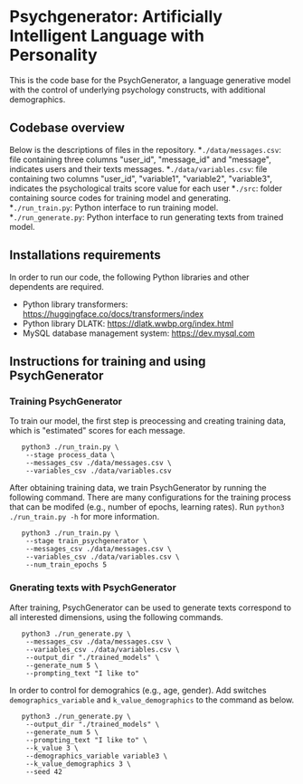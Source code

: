 # Psychgenerator: Artificially Intelligent Language with Personality

This is the code base for the PsychGenerator, a language generative model with the control of underlying psychology constructs, with additional demographics.

## Codebase overview
Below is the descriptions of files in the repository.
*`./data/messages.csv`: file containing three columns "user_id", "message_id" and "message", indicates users and their texts messages.
*`./data/variables.csv`: file containing two columns "user_id", "variable1", "variable2", "variable3", indicates the psychological traits score value for each user
*`./src`: folder containing source codes for training model and generating.
*`./run_train.py`: Python interface to run training model.
*`./run_generate.py`: Python interface to run generating texts from trained model.

## Installations requirements
In order to run our code, the following Python libraries and other dependents are required.
* Python library transformers: https://huggingface.co/docs/transformers/index
* Python library DLATK: https://dlatk.wwbp.org/index.html
* MySQL database management system: https://dev.mysql.com 

## Instructions for training and using PsychGenerator

### Training PsychGenerator
To train our model, the first step is preocessing and creating training data, which is "estimated" scores for each message.
```
   python3 ./run_train.py \
	--stage process_data \
	--messages_csv ./data/messages.csv \
	--variables_csv ./data/variables.csv
```
After obtaining training data, we train PsychGenerator by running the following command. There are many configurations for the training process that can be modifed (e.g., number of epochs, learning rates). Run `python3 ./run_train.py -h` for more information.
```
   python3 ./run_train.py \
	--stage train_psychgenerator \
	--messages_csv ./data/messages.csv \
	--variables_csv ./data/variables.csv \
	--num_train_epochs 5
```

### Gnerating texts with PsychGenerator
After training, PsychGenerator can be used to generate texts correspond to all interested dimensions, using the following commands.
```
   python3 ./run_generate.py \
	--messages_csv ./data/messages.csv \
	--variables_csv ./data/variables.csv \
	--output_dir "./trained_models" \
	--generate_num 5 \
	--prompting_text "I like to"
```

In order to control for demograhics (e.g., age, gender). Add switches `demographics_variable` and `k_value_demographics` to the command as below.
```
   python3 ./run_generate.py \
	--output_dir "./trained_models" \
	--generate_num 5 \
	--prompting_text "I like to" \
	--k_value 3 \
	--demographics_variable variable3 \
	--k_value_demographics 3 \
	--seed 42 
```